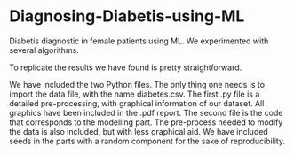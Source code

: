 # Diagnosing-Diabetis-using-ML
Diabetis diagnostic in female patients using ML. We experimented with several algorithms.

To replicate the results we have found is pretty straightforward. 

We have included the two Python files. The only thing one needs is to import the data file, with the name diabetes.csv.
The first .py file is a detailed pre-processing, with graphical information of our dataset. All graphics have been included in the .pdf report.
The second file is the code that corresponds to the modelling part. The pre-process needed to modify the data is also included, but 
with less graphical aid. We have included seeds in the parts with a random component for the sake of reproducibility.
